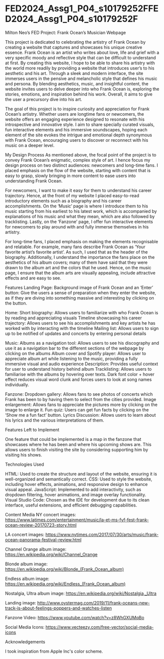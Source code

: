 # FED2024_Assg1_P04_s10179252FFED2024_Assg1_P04_s10179252F

Milton Neo’s FED Project: Frank Ocean’s Musician Webpage

This project is dedicated to celebrating the artistry of Frank Ocean by creating a website that captures and showcases his unique creative essence. Frank Ocean is an artist who writes about love, life and grief with a very specific moody and reflective style that can be difficult to understand at first. By creating this website, I hope to be able to share his artistry with the world more readily by providing a website that introduces user’s to his aesthetic and his art. Through a sleek and modern interface, the site immerses users in the pensive and melancholic style that defines his music and persona. By blending aesthetics, music, and insightful content, the website invites users to delve deeper into who Frank Ocean is, exploring the stories, emotions, and inspiration behind his work. Overall, it aims to give the user a precursory dive into his art. 

The goal of this project is to inspire curiosity and appreciation for Frank Ocean’s artistry. Whether users are longtime fans or newcomers, the website offers an engaging experience designed to resonate with his introspective and innovative style. I aim to share specially curated visuals, fun interactive elements and his immersive soundscapes, hoping each element of the site evokes the intrigue and emotional depth synonymous with Frank Ocean, encouraging users to discover or reconnect with his music on a deeper level. 


My Design Process
As mentioned above, the focal point of the project is to convey Frank Ocean’s enigmatic, complex style of art. I hence focus my design process on two distinct audiences: newcomers and long-time fans. I placed emphasis on the flow of the website, starting with content that is easy to grasp, slowly bringing in more content to ease users into understanding Frank Ocean. 

For newcomers, I want to make it easy for them to understand his career trajectory. Hence, at the front of my website I placed easy-to-read introductory elements such as a biography and his career accomplishments. On the ‘Music’ page is where I introduce them to his music starting from his earliest to his latest work, which is accompanied by explanations of his music and what they mean, which are also followed by tracklisting. Lastly, on the ‘Fanzone’ page, I offer fun interactive elements for newcomers to play around with and fully immerse themselves in his artistry. 

For long-time fans, I placed emphasis on making the elements recognisable and relatable. For example, many fans describe Frank Ocean as ‘Your favorite artist’s favorite artist’. As such, I used that as the header of the biography. Additionally, I understand the importance the fans place on the aesthetics of his album covers; many of them have said that they were drawn to the album art and the colors that he used. Hence, on the music page, I ensure that the album arts are visually appealing, include attractive effects and are easy to see. 





Features
Landing Page: 
Background image of Frank Ocean and an ‘Enter’ button: Give the users a sense of preparation when they enter the website, as if they are diving into something massive and interesting by clicking on the button. 

Home: 
Short biography: Allows users to familiarize with who Frank Ocean is by reading and appreciating visuals
Timeline showcasing his career trajectory: Allows users to see his accomplishments and key artists he has worked with by interacting with the timeline
Mailing list: Allows users to sign up to be notified of updates and concerts by entering personal details

Music: 
Albums as a navigation tool: Allows users to see his discography and use it as a navigation bar to the different sections of the webpage by clicking on the albums
Album cover and Spotify player: Allows user to appreciate album art while listening to the music, providing a fully immersive visual and audio experience
Description: Provides useful context for user to understand history behind album
Tracklisting: Allows users to familiarise with the albums by hovering over texts. Dark font color + hover effect reduces visual word clunk and forces users to look at song names individually. 

Fanzone: 
Dropdown gallery: Allows fans to see photos of concerts which Frank has been to by having them to select from the cities provided.
Image enlargement: Allows fans to appreciate the pictures more by clicking on the image to enlarge it. 
Fun quiz: Users can get fun facts by clicking on the ‘Show me a fun fact’ button. 
Lyrics Discussion: Allows users to learn about his lyrics and the various interpretations of them. 
 


Features Left to Implement

One feature that could be implemented is a map in the fanzone that showcases where he has been and where his upcoming shows are. This allows users to finish visiting the site by considering supporting him by visiting his shows. 






Technologies Used

HTML: Used to create the structure and layout of the website, ensuring it is well-organized and semantically correct.
CSS: Used to style the website, including hover effects, animations, and responsive design to enhance visual appeal.
JavaScript: Implemented to add interactivity, such as dropdown filtering, hover animations, and image overlay functionality.
Visual Studio Code: Chosen as the IDE for development due to its clean interface, useful extensions, and efficient debugging capabilities.




Content
Media
NY concert images: https://www.latimes.com/entertainment/music/la-et-ms-fyf-fest-frank-ocean-review-20170723-story.html

LA concert images:
https://www.nytimes.com/2017/07/30/arts/music/frank-ocean-panorama-festival-review.html

Channel Orange album image: https://en.wikipedia.org/wiki/Channel_Orange

Blonde album image: https://en.wikipedia.org/wiki/Blonde_(Frank_Ocean_album)

Endless album image: https://en.wikipedia.org/wiki/Endless_(Frank_Ocean_album)

Nostalgia, Ultra album image: https://en.wikipedia.org/wiki/Nostalgia,_Ultra

Landing image: http://www.oystermag.com/2019/11/frank-oceans-new-track-is-about-feelings-poppers-and-watches-listen

Fanzone Video: https://www.youtube.com/watch?v=z8WhGXUMqBo

Social Media Icons: https://www.vecteezy.com/free-vector/social-media-icons



Acknowledgements

I took inspiration from Apple Inc's color scheme. 




